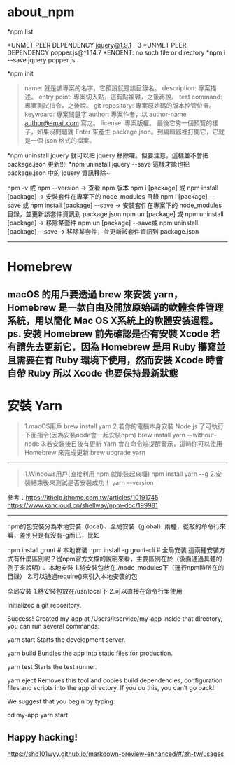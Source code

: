 # about_npm

*npm list

*UNMET PEER DEPENDENCY jquery@1.9.1 - 3
*UNMET PEER DEPENDENCY popper.js@^1.14.7
*ENOENT: no such file or directory
*npm i --save jquery popper.js

*npm init

>name: 就是該專案的名字，它預設就是該目錄名。
>description: 專案描述。
>entry point: 專案切入點，這有點複雜，之後再說。
>test command: 專案測試指令，之後說。
>git repository: 專案原始碼的版本控管位置。
>keywoard: 專案關鍵字
>author: 專案作者，以 author-name <author@email.com> 寫之。
>license: 專案版權。
>最後它秀一個預覽的樣子，如果沒問題就 Enter 來產生 package.json。到編輯器裡打開它，它就是一個 json 格式的檔案。

*npm uninstall jquery 就可以把 jquery 移除囉。但要注意，這樣並不會把 package.json 更新!!!!
*npm uninstall jquery --save 這樣才能也把 package.json 中的 jquery 資訊移除~

npm -v 或 npm --version → 查看 npm 版本
npm i [package] 或 npm install [package] → 安裝套件在專案下的 node_modules 目錄
npm i [package] --save 或 npm install [package] --save → 安裝套件在專案下的 node_modules 目錄，並更新該套件資訊到 package.json
npm un [package] 或 npm uninstall [package] → 移除某套件
npm un [package] --save或 npm uninstall [package] --save → 移除某套件，並更新該套件資訊到 package.json

-----------------------------------------
# Homebrew
macOS 的用戶要透過 brew 來安裝 yarn，Homebrew 是一款自由及開放原始碼的軟體套件管理系統，用以簡化 Mac OS X系統上的軟體安裝過程。
ps. 安裝 Homebrew 前先確認是否有安裝 Xcode 若有請先去更新它，因為 Homebrew 是用 Ruby 攥寫並且需要在有 Ruby 環境下使用，然而安裝 Xcode 時會自帶 Ruby 所以 Xcode 也要保持最新狀態
-----------------------------------------
# 安裝 Yarn
>1.macOS用戶
>brew install yarn
>2.若你的電腦本身安裝 Node.js 了可執行下面指令(因為安裝node會一起安裝npm)
>brew install yarn --without-node
>3.若安裝後日後有更新 Yarn 會在命令端提醒警示，這時你可以使用 Homebrew 來完成更新
>brew upgrade yarn
-----------------------------------------
>1.Windows用戶(直接利用 npm 就能裝起來囉)
>npm install yarn --g
>2.安裝結束後來測試是否安裝成功！
>yarn --version

參考：https://ithelp.ithome.com.tw/articles/10191745
https://www.kancloud.cn/shellway/npm-doc/199981

---------------------------------------------
npm的包安裝分為本地安裝（local）、全局安裝（global）兩種，從敲的命令行來看，差別只是有沒有-g而已，比如

npm install grunt # 本地安装
npm install -g grunt-cli # 全局安装
這兩種安裝方式有什麼區別呢？從npm官方文檔的說明來看，主要區別在於（後面通過具體的例子來說明）：
本地安裝
1.將安裝包放在./node_modules下（運行npm時所在的目錄）
2.可以通過require()來引入本地安裝的包

全局安裝
1.將安裝包放在/usr/local下
2.可以直接在命令行里使用


Initialized a git repository.

Success! Created my-app at /Users/itservice/my-app
Inside that directory, you can run several commands:

  yarn start
    Starts the development server.

  yarn build
    Bundles the app into static files for production.

  yarn test
    Starts the test runner.

  yarn eject
    Removes this tool and copies build dependencies, configuration files
    and scripts into the app directory. If you do this, you can’t go back!

We suggest that you begin by typing:

  cd my-app
  yarn start

Happy hacking!
-------------------------------------
https://shd101wyy.github.io/markdown-preview-enhanced/#/zh-tw/usages
